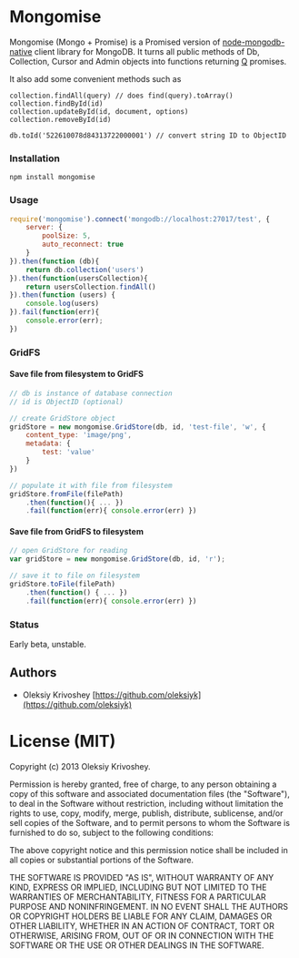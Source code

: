 # Mongomise

Mongomise (Mongo + Promise) is a Promised version of [node-mongodb-native](https://github.com/mongodb/node-mongodb-native) client library for MongoDB. It turns all public methods of Db, Collection, Cursor and Admin objects into functions returning [Q](https://github.com/kriskowal/q) promises.

It also add some convenient methods such as

```
collection.findAll(query) // does find(query).toArray()
collection.findById(id)
collection.updateById(id, document, options)
collection.removeById(id)

db.toId('522610078d84313722000001') // convert string ID to ObjectID
```

### Installation

```
npm install mongomise
```

### Usage

```javascript
require('mongomise').connect('mongodb://localhost:27017/test', {
    server: {
        poolSize: 5,
        auto_reconnect: true
    }
}).then(function (db){
    return db.collection('users')
}).then(function(usersCollection){
    return usersCollection.findAll()
}).then(function (users) {
    console.log(users)
}).fail(function(err){
    console.error(err);
})
```

### GridFS

#### Save file from filesystem to GridFS
```javascript
// db is instance of database connection
// id is ObjectID (optional)

// create GridStore object
gridStore = new mongomise.GridStore(db, id, 'test-file', 'w', {
    content_type: 'image/png',
    metadata: {
        test: 'value'
    }
})

// populate it with file from filesystem
gridStore.fromFile(filePath)
    .then(function(){ ... })
    .fail(function(err){ console.error(err) })

```

#### Save file from GridFS to filesystem
```javascript
// open GridStore for reading
var gridStore = new mongomise.GridStore(db, id, 'r');

// save it to file on filesystem
gridStore.toFile(filePath)
    .then(function() { ... })
    .fail(function(err){ console.error(err) })
```

### Status
Early beta, unstable.

## Authors

* Oleksiy Krivoshey [https://github.com/oleksiyk](https://github.com/oleksiyk)

# License (MIT)

Copyright (c) 2013 Oleksiy Krivoshey.

Permission is hereby granted, free of charge, to any person
obtaining a copy of this software and associated documentation
files (the "Software"), to deal in the Software without
restriction, including without limitation the rights to use,
copy, modify, merge, publish, distribute, sublicense, and/or sell
copies of the Software, and to permit persons to whom the
Software is furnished to do so, subject to the following
conditions:

The above copyright notice and this permission notice shall be
included in all copies or substantial portions of the Software.

THE SOFTWARE IS PROVIDED "AS IS", WITHOUT WARRANTY OF ANY KIND,
EXPRESS OR IMPLIED, INCLUDING BUT NOT LIMITED TO THE WARRANTIES
OF MERCHANTABILITY, FITNESS FOR A PARTICULAR PURPOSE AND
NONINFRINGEMENT. IN NO EVENT SHALL THE AUTHORS OR COPYRIGHT
HOLDERS BE LIABLE FOR ANY CLAIM, DAMAGES OR OTHER LIABILITY,
WHETHER IN AN ACTION OF CONTRACT, TORT OR OTHERWISE, ARISING
FROM, OUT OF OR IN CONNECTION WITH THE SOFTWARE OR THE USE OR
OTHER DEALINGS IN THE SOFTWARE.

